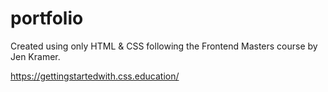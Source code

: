 # portfolio

Created using only HTML & CSS following the Frontend Masters course by Jen Kramer. 

https://gettingstartedwith.css.education/
